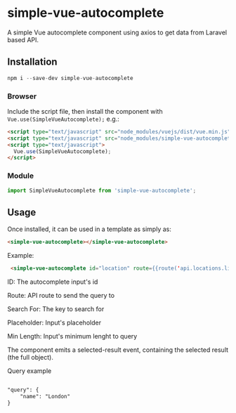 # simple-vue-autocomplete

A simple Vue autocomplete component using axios to get data from Laravel based API. 

## Installation

```js
npm i --save-dev simple-vue-autocomplete
```

### Browser

Include the script file, then install the component with `Vue.use(SimpleVueAutocomplete);` e.g.:

```html
<script type="text/javascript" src="node_modules/vuejs/dist/vue.min.js"></script>
<script type="text/javascript" src="node_modules/simple-vue-autocomplete/dist/simple-vue-autocomplete.min.js"></script>
<script type="text/javascript">
  Vue.use(SimpleVueAutocomplete);
</script>
```

### Module

```js
import SimpleVueAutocomplete from 'simple-vue-autocomplete';
```

## Usage

Once installed, it can be used in a template as simply as:

```html
<simple-vue-autocomplete></simple-vue-autocomplete>
```

Example:

```html
 <simple-vue-autocomplete id="location" route={{route('api.locations.list')}} search_for="name" placeholder="Location" min-length="3" @selected-result="setLocationID"></simple-vue-autocomplete>
```

ID: The autocomplete input's id

Route: API route to send the query to

Search For: The key to search for

Placeholder: Input's placeholder

Min Length: Input's minimum lenght to query

The component emits a selected-result event, containing the selected result (the full object).

Query example


```html

"query": {	
    "name": "London"
}

